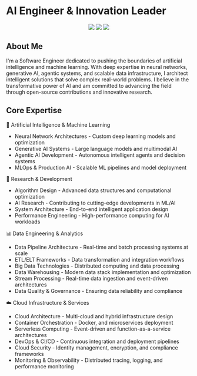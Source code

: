 # AI Engineer & Innovation Leader 

<div align="center">
</div>
<div align="center">
<img src="https://img.shields.io/badge/Focus-Artificial%20Intelligence-blue?style=flat-square&logo=brain&logoColor=white"/>
<img src="https://img.shields.io/badge/Expertise-Machine%20Learning-green?style=flat-square&logo=tensorflow&logoColor=white"/>
<img src="https://img.shields.io/badge/Innovation-Generative%20AI-purple?style=flat-square&logo=openai&logoColor=white"/>
</div>

## About Me
I'm a Software Engineer dedicated to pushing the boundaries of artificial intelligence and machine learning. With deep expertise in neural networks, generative AI, agentic systems, and scalable data infrastructure, I architect intelligent solutions that solve complex real-world problems. I believe in the transformative power of AI and am committed to advancing the field through open-source contributions and innovative research.

## Core Expertise
🧠 Artificial Intelligence & Machine Learning

- Neural Network Architectures - Custom deep learning models and optimization
- Generative AI Systems - Large language models and multimodal AI
- Agentic AI Development - Autonomous intelligent agents and decision systems
- MLOps & Production AI - Scalable ML pipelines and model deployment

🔬 Research & Development

- Algorithm Design - Advanced data structures and computational optimization
- AI Research - Contributing to cutting-edge developments in ML/AI
- System Architecture - End-to-end intelligent application design
- Performance Engineering - High-performance computing for AI workloads

📊 Data Engineering & Analytics

- Data Pipeline Architecture - Real-time and batch processing systems at scale
- ETL/ELT Frameworks - Data transformation and integration workflows
- Big Data Technologies - Distributed computing and data processing
- Data Warehousing - Modern data stack implementation and optimization
- Stream Processing - Real-time data ingestion and event-driven architectures
- Data Quality & Governance - Ensuring data reliability and compliance

☁️ Cloud Infrastructure & Services

- Cloud Architecture - Multi-cloud and hybrid infrastructure design
- Container Orchestration - Docker, and microservices deployment
- Serverless Computing - Event-driven and function-as-a-service architectures
- DevOps & CI/CD - Continuous integration and deployment pipelines
- Cloud Security - Identity management, encryption, and compliance frameworks
- Monitoring & Observability - Distributed tracing, logging, and performance monitoring


